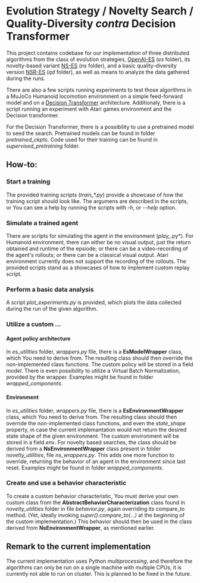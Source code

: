 # Evolution Strategy / Novelty Search / Quality-Diversity *contra* Decision Transformer

This project contains codebase for our implementation of three distributed algorithms from the class of evolution strategies, [OpenAI-ES](https://arxiv.org/abs/1703.03864) (*es* folder), its novelty-based variant [NS-ES](https://arxiv.org/abs/1712.06560) (*ns* folder), and a basic quality-diversity version [NSR-ES](https://arxiv.org/abs/1712.06560) (*qd* folder), as well as means to analyze the data gathered during the runs.

There are also a few scripts running experiments to test those algorithms in a MuJoCo Humanoid locomotion environment on a simple feed-forward model and on a [Decision Transformer](https://arxiv.org/abs/2106.01345) architecture. Additionaly, there is a script running an experiment with Atari games environment and the Decision transformer.

For the Decision Transformer, there is a possibility to use a pretrained model to seed the search. Pretrained models can be found in folder *pretrained_ckpts*. Code used for their training can be found in *supervised_pretraining* folder.

## How-to:

### Start a training

The provided training scripts (*train_\*.py*) provide a showcase of how the training script should look like. The argumens are described in the scripts, or You can see a help by running the scripts with *-h*, or *--help* option.

### Simulate a trained agent

There are scripts for simulating the agent in the environment (*play_*.py*). For Humanoid environment, there can either be no visual output, just the return obtained and runtime of the epsiode; or there can be a video-recording of the agent's rollouts; or there can be a classical visual output. Atari environment currently does not support the recording of the rollouts. The provided scripts stand as a showcases of how to implement custom replay script.

### Perform a basic data analysis

A script *plot_experiments.py* is provided, which plots the data collected during the run of the given algorithm.

### Utilize a custom ...

#### Agent policy architecture

In *es_utilities* folder, *wrappers.py* file, there is a **EsModelWrapper** class, which You need to derive from. The resulting class should then override the non-implemented class functions. The custom policy will be stored in a field *model*. There is even possibility to utilize a Virtual Batch Normalization, provided by the wrapper. Examples might be found in folder *wrapped_components*.

#### Environment

In *es_utilities* folder, *wrappers.py* file, there is a **EsEnvironmentWrapper** class, which You need to derive from. The resulting class should then override the non-implemented class functions, and even the *state_shape* property, in case the current implemantation would not return the desired state shape of the given environment. The custom environment will be stored in a field *env*. For novelty based searches, the class should be derived from a **NsEnvironmentWrapper** class present in folder *novelty_utilities*, file *ns_wrappers.py*. This adds one more function to override, returning the behavior of an agent in the environment since last reset. Examples might be found in folder *wrapped_components*.

### Create and use a behavior characteristic

To create a custom behavior characteristic, You must derive your own custom class from the **AbstractBehaviorCharacterization** class found in *novelty_utilities* folder in file *behavior.py*, again overriding its compare_to method. (Yet, ideally invoking *super().compare_to(...)* at the beginning of the custom implementation.) This behavior should then be used in the 
class derived from **NsEnvironmentWrapper**, as mentioned earlier.

## Remark to the current implementation

The current implementation uses Python *multiprocessing*, and therefore the algorithms can only be run on a single machine with multiple CPUs, it is currently not able to run on cluster. This is planned to be fixed in the future.